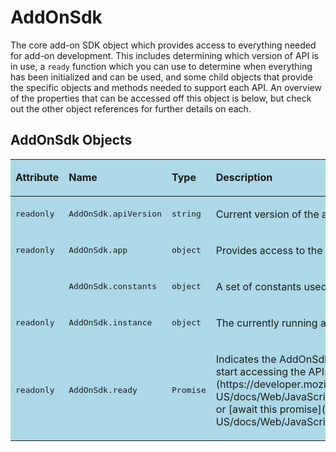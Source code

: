 # AddOnSdk
The core add-on SDK object which provides access to everything needed for add-on development. This includes determining which version of API is in use, a `ready` function which you can use to determine when everything has been initialized and can be used, and some child objects that provide the specific objects and methods needed to support each API. An overview of the properties that can be accessed off this object is below, but check out the other object references for further details on each. 

## AddOnSdk Objects
<table class="spectrum-Table spectrum-Table--sizeM" style="background-color:lightblue">
<tr class="spectrum-Table-row">
    <td class="spectrum-Table-headCell"><p><strong>Attribute</strong></p></td>
    <td class="spectrum-Table-headCell"><p><strong>Name</strong></p></td>
    <td class="spectrum-Table-headCell"><p><strong>Type</strong></p></td>
    <td class="spectrum-Table-headCell"><p><strong>Description</strong></p></td>
</tr>
<tbody class="spectrum-Table-body">
<tr class="spectrum-Table-row">
    <td class="spectrum-Table-cell"><p><pre>readonly</pre></p></td>
    <td class="spectrum-Table-cell"><p><pre>AddOnSdk.apiVersion</pre></p></td>
    <td class="spectrum-Table-cell"><p><pre>string</pre></p></td>
    <td class="spectrum-Table-cell"><p>Current version of the add-on SDK running.</p></td>
</tr>
<tr class="spectrum-Table-row">
    <td class="spectrum-Table-cell"><p><pre>readonly</pre></p></td>
    <td class="spectrum-Table-cell"><p><pre>AddOnSdk.app</pre></p></td>
    <td class="spectrum-Table-cell"><p><pre>object</pre></p></td>
    <td class="spectrum-Table-cell"><p>Provides access to the host application (Adobe Express)</p></td>
</tr>
<tr class="spectrum-Table-row">
    <td class="spectrum-Table-cell"><p><pre></pre></p></td>
    <td class="spectrum-Table-cell"><p><pre>AddOnSdk.constants</pre></p></td>
    <td class="spectrum-Table-cell"><p><pre>object</pre></p></td>
    <td class="spectrum-Table-cell"><p>A set of constants used throughout the add-on SDK.</p></td>
</tr>
<tr class="spectrum-Table-row">
    <td class="spectrum-Table-cell"><p><pre>readonly</pre></p></td>
    <td class="spectrum-Table-cell"><p><pre>AddOnSdk.instance</pre></p></td>
    <td class="spectrum-Table-cell"><p><pre>object</pre></p></td>
    <td class="spectrum-Table-cell"><p>The currently running add-on instance.</p></td>
</tr>
<tr class="spectrum-Table-row">
    <td class="spectrum-Table-cell"><p><pre>readonly</pre></p></td>
    <td class="spectrum-Table-cell"><p><pre>AddOnSdk.ready</pre></p></td>
    <td class="spectrum-Table-cell"><p><pre>Promise</pre></p></td>
    <td class="spectrum-Table-cell"><p>Indicates the AddOnSdk object has been initialized and you can start accessing the APIs. Register a call back with [Promise.then](https://developer.mozilla.org/en-US/docs/Web/JavaScript/Reference/Global_Objects/Promise/then) or [await this promise](https://developer.mozilla.org/en-US/docs/Web/JavaScript/Reference/Operators/await).</p></td>
</tr>
</tbody>
</table>

<!-- ## Functions

## ready
Asynchronous

## Example Usage:
await AddOnSdk.ready; -->